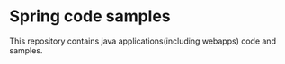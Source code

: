 # Spring code samples
This repository contains java applications(including webapps) code and samples.

